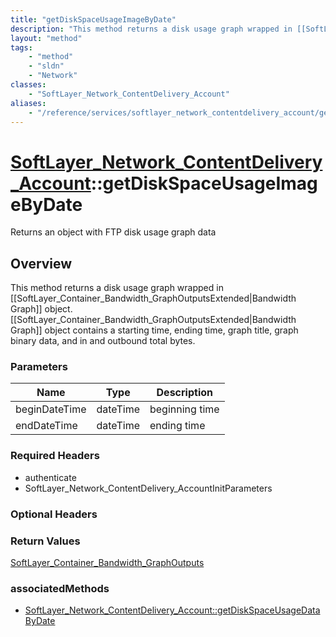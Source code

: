 ```yaml
---
title: "getDiskSpaceUsageImageByDate"
description: "This method returns a disk usage graph wrapped in [[SoftLayer_Container_Bandwidth_GraphOutputsExtended|Bandwidth Graph]]... "
layout: "method"
tags:
    - "method"
    - "sldn"
    - "Network"
classes:
    - "SoftLayer_Network_ContentDelivery_Account"
aliases:
    - "/reference/services/softlayer_network_contentdelivery_account/getDiskSpaceUsageImageByDate"
---
```

# [SoftLayer_Network_ContentDelivery_Account](/reference/services/SoftLayer_Network_ContentDelivery_Account)::getDiskSpaceUsageImageByDate

Returns an object with FTP disk usage graph data


## Overview 
This method returns a disk usage graph wrapped in [[SoftLayer_Container_Bandwidth_GraphOutputsExtended|Bandwidth Graph]] object. [[SoftLayer_Container_Bandwidth_GraphOutputsExtended|Bandwidth Graph]] object contains a starting time, ending time, graph title, graph binary data, and in and outbound total bytes. 

### Parameters 
|Name | Type | Description |
| --- | --- | --- |
|beginDateTime| dateTime| beginning time|
|endDateTime| dateTime| ending time|


### Required Headers
* authenticate
* SoftLayer_Network_ContentDelivery_AccountInitParameters

### Optional Headers

### Return Values
<a href='/reference/datatypes/SoftLayer_Container_Bandwidth_GraphOutputs'>SoftLayer_Container_Bandwidth_GraphOutputs </a>


### associatedMethods

*  [SoftLayer_Network_ContentDelivery_Account::getDiskSpaceUsageDataByDate](/reference/services/SoftLayer_Network_ContentDelivery_Account/getDiskSpaceUsageDataByDate )


